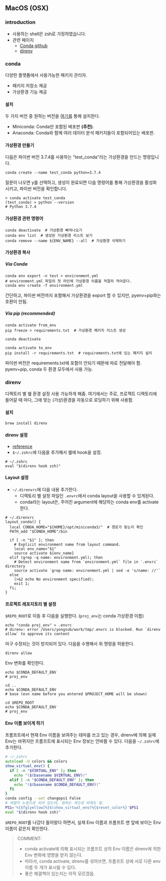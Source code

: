 ## MacOS (OSX)

### introduction
- 사용하는 shell은 zsh로 가정하였습니다.
- 관련 페이지
    - [Conda github](https://github.com/conda/conda)
    - [direnv](https://github.com/direnv/direnv)

### conda

다양한 플랫폼에서 사용가능한 패키지 관리자.

- 패키지 저장소 제공
- 가상환경 기능 제공

#### 설치

두 가지 버전 중 원하는 버전을 [여기를](https://docs.conda.io/projects/conda/en/latest/user-guide/install/macos.html) 통해 설치한다.

- Miniconda: Conda만 포함된 배포판 **(추천)**.
- Anaconda: Conda와 함께 여러 데이터 분석 패키지들이 포함되어있는 배포판.

#### 가상환경 만들기

다음은 파이썬 버전 3.7.4를 사용하는 "test_conda"라는 가상환경을 만드는 명령입니다.

```shell
conda create --name test_conda python=3.7.4
```

질문이 나오면 y를 선택하고, 생성이 완료되면 다음 명령어를 통해 가상환경을 활성화 시키고, 파이썬 버전을 확인합니다.

```shell
> conda activate test_conda
(test_conda) > python --version
# Python 3.7.4
```

#### 가상환경 관련 명령어

```shell
conda deactivate  # 가상환경 빠져나오기
conda env list  # 생성된 가상환경 리스트 보기
conda remove --name ${ENV_NAME} --all  # 가상환경 삭제하기
```

#### 가상환경 복사

##### Via Conda

```shell
conda env export -n test > environment.yml
# environment.yml 파일의 첫 라인에 가상환경 이름을 적절히 적어준다.
conda env create -f environment.yml
```

간단하고, 파이썬 버전까지 포함해서 가상환경을 export 할 수 있지만, pyenv+pip와는 호환이 안됨.

##### Via pip (recommended)

```shell
conda activate from_env
pip freeze > requirements.txt  # 가상환경 패키지 리스트 생성

conda deactivate

conda activate to_env
pip install -r requirements.txt  # requirements.txt에 있는 패키지 설치
```

파이썬 버전은 requirements.txt에 포함이 안되기 때문에 따로 전달해야 함. pyenv+pip, conda 두 환경 모두에서 사용 가능.

### direnv

디렉토리 별 쉘 환경 설정 사용 가능하게 해줌. 여기에서는 주로, 프로젝트 디렉토리에 들어갈 때 마다, 그에 맞는 (가상)환경을 자동으로 로딩하기 위해 사용함.

#### 설치

```zsh
brew install direnv
```

#### direnv 설정
- [reference](https://graspthegist.com/post/conda-direnv/)
- `$~/.zshrc`에 다음을 추가해서 쉘에 hook을 설정.
```shell
# ~/.zshrc
eval "$(direnv hook zsh)"
```

#### Layout 설정
* `~/.direnvrc`에 다음 내용 추가한다.
    * 디렉토리 별 설정 파일인 `.envrc`에서 conda layout을 사용할 수 있게된다.
    * conda라는 layout은, 주어진 argument에 해당하는 conda env를 activate 한다.

```shell
# ~/.direnvrc
layout_conda() {
  local CONDA_HOME="${HOME}/opt/miniconda3/"  # 경로가 맞는지 확인
  PATH_add "$CONDA_HOME"/bin

  if [ -n "$1" ]; then
    # Explicit environment name from layout command.
    local env_name="$1"
    source activate ${env_name}
  elif (grep -q name: environment.yml); then
    # Detect environment name from `environment.yml` file in `.envrc` directory
    source activate `grep name: environment.yml | sed -e 's/name: //'`
  else
    (>&2 echo No environment specified);
    exit 1;
  fi;
}
```

#### 프로젝트 레포지토리 별 설정

`$REPO_ROOT`로 이동 후 다음을 실행한다. (`proj_env`는 conda 가상환경 이름)

```shell
echo "conda proj_env" > .envrc
# direnv: error /Users/yongsub/work/tmp/.envrc is blocked. Run `direnv allow` to approve its content
```

마구 수정되는 것이 방지되어 있다. 다음을 수행해서 위 명령을 허용한다.

```shell
direnv allow
```

Env 변화를 확인한다.

```shell
echo $CONDA_DEFAULT_ENV
# proj_env

cd ..
echo $CONDA_DEFAULT_ENV
# base (evn name before you entered $PROJECT_HOME will be shown)

cd $REPO_ROOT
echo $CONDA_DEFAULT_ENV
# proj_env
```

#### Env 이름 보이게 하기

프롬프트에서 현재 Env 이름을 보여주는 테마를 쓰고 있는 경우, direnv에 의해 실제 Env는 바뀌지만 프롬프트에 표시되는 Env 정보는 안바뀔 수 있다.  다음을 `~/.zshrc`에 추가한다.

```zsh
# ~/.zshrc
autoload -U colors && colors
show_virtual_env() {
  if [ -n "$VIRTUAL_ENV" ]; then
    echo "($(basename $VIRTUAL_ENV))"
  elif [ -n "$CONDA_DEFAULT_ENV" ]; then
    echo "($(basename $CONDA_DEFAULT_ENV))"
  fi
}
conda config --set changeps1 False
# 색깔이 노랑으로 되어 있는데, 원하는 색으로 바꿔도 됨.
PS1='%{$fg[yellow]%}$(show_virtual_env)%{$reset_color%}'$PS1
eval "$(direnv hook zsh)"
```

`$REPO_ROOT`를 나갔다 들어왔다 하면서, 실제 Env 이름과 프롬프트 맨 앞에 보이는 Env 이름이 같은지 확인한다.

> COMMENT:
>
> - conda activate에 의해 표시되는 프롬프트 상의 Env 이름은 direnv에 의한 Env 변화에 영향을 받지 않는다.
> - 따라서, conda activate, direnv를 섞어쓰면, 프롬프트 상에 서로 다른 env 이름 두 개가 표시될 수 있다.
> - 좋은 해결책이 있는지는 아직 모르겠음.
